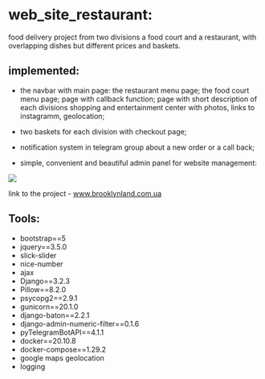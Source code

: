 # web_site_restaurant:
food delivery project from two divisions a food court and a restaurant, with overlapping dishes but different prices and baskets.
## implemented:
- the navbar with main page:
  the restaurant menu page;
  the food court menu page;
  page with callback function;
  page with short description of each divisions shopping and entertainment center 
  with photos, links to instagramm, geolocation;

- two baskets for each division with checkout page;
- notification system in telegram group about a new order or a call back;
- simple, convenient and beautiful admin panel for website management:

 ![](https://media.giphy.com/media/uSNOHMCK74rpKETqjr/giphy.gif)
 
link to the project - www.brooklynland.com.ua

## Tools:

- bootstrap==5
- jquery==3.5.0
- slick-slider
- nice-number
- ajax
- Django==3.2.3
- Pillow==8.2.0
- psycopg2==2.9.1
- gunicorn==20.1.0
- django-baton==2.2.1
- django-admin-numeric-filter==0.1.6
- pyTelegramBotAPI==4.1.1
- docker==20.10.8
- docker-compose==1.29.2
- google maps geolocation
- logging
